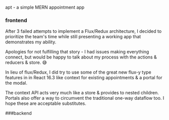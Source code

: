 apt - a simple MERN appointment app

### frontend

After 3 failed attempts to implement a Flux/Redux architecture, I decided to prioritize the team's time while still presenting a working app that demonstrates my ability.

Apologies for not fulfilling that story - I had issues making everything connect, but would be happy to talk about my process with the actions & reducers & store. 😅

In lieu of flux/Redux, I did try to use some of the great new flux-y type features in in React 16.3 like context for existing appointments & a portal for the modal.

The context API acts very much like a store & provides to nested children. Portals also offer a way to circumvent the traditional one-way dataflow too. I hope these are acceptable substitutes.

###backend
